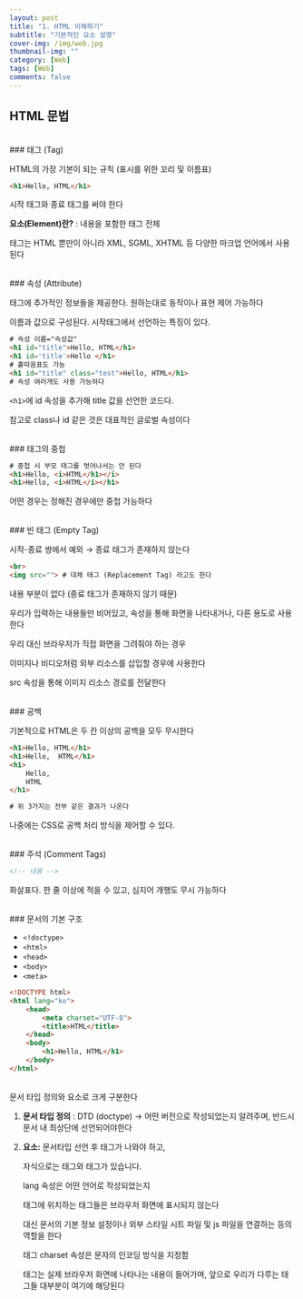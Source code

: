 ```yaml
---
layout: post
title: "1. HTML 이해하기"
subtitle: "기본적인 요소 설명"
cover-img: /img/web.jpg
thumbnail-img: ""
category: [Web]
tags: [Web]
comments: false
---
```

## HTML 문법
<br>
### 태그 (Tag)

HTML의 가장 기본이 되는 규칙 (표시를 위한 꼬리 및 이름표)

```html
<h1>Hello, HTML</h1>
```

시작 태그와 종료 태그를 써야 한다

**요소(Element)란?** : 내용을 포함한 태그 전체

태그는 HTML 뿐만이 아니라 XML, SGML, XHTML 등 다양한 마크업 언어에서 사용된다

<br>
### 속성 (Attribute)

태그에 추가적인 정보들을 제공한다. 원하는대로 동작이나 표현 제어 가능하다

이름과 값으로 구성된다. 시작태그에서 선언하는 특징이 있다.

```html
# 속성 이름="속성값"
<h1 id="title">Hello, HTML</h1>
<h1 id='title'>Hello </h1>
# 홑따옴표도 가능
<h1 id="title" class="test">Hello, HTML</h1>
# 속성 여러개도 사용 가능하다
```

`<h1>`에 id 속성을 추가해 title 값을 선언한 코드다.

참고로  class나 id 같은 것은 대표적인 글로벌 속성이다

<br>
### 태그의 중첩

```html
# 중첩 시 부모 태그를 벗어나서는 안 된다
<h1>Hello, <i>HTML</h1></i>
<h1>Hello, <i>HTML</i></h1>
```

어떤 경우는 정해진 경우에만 중첩 가능하다

<br>
### 빈 태그 (Empty Tag)

시작-종료 쌍에서 예외 → 종료 태그가 존재하지 않는다

```html
<br>
<img src=""> # 대체 태그 (Replacement Tag) 라고도 한다
```

내용 부분이 없다 (종료 태그가 존재하지 않기 때문)

우리가 입력하는 내용들만 비어있고, 속성을 통해 화면을 나타내거나, 다른 용도로 사용한다

우리 대신 브라우저가 직접 화면을 그려줘야 하는 경우

이미지나 비디오처럼 외부 리소스를 삽입할 경우에 사용한다

src 속성을 통해 이미지 리소스 경로를 전달한다

<br>
### 공백

기본적으로 HTML은 두 칸 이상의 공백을 모두 무시한다

```html
<h1>Hello, HTML</h1>
<h1>Hello,  HTML</h1>
<h1>
	Hello,
	HTML
</h1>

# 위 3가지는 전부 같은 결과가 나온다
```

나중에는 CSS로 공백 처리 방식을 제어할 수 있다.

<br>
### 주석 (Comment Tags)

```html
<!-- 내용 -->
```

화살표다. 한 줄 이상에 적을 수 있고, 심지어 개행도 무시 가능하다

<br>
### 문서의 기본 구조

- `<!doctype>`
- `<html>`
- `<head>`
- `<body>`
- `<meta>`

```html
<!DOCTYPE html>
<html lang="ko">
    <head>
        <meta charset="UTF-8">
        <title>HTML</title>
    </head>
    <body>
        <h1>Hello, HTML</h1>
    </body>
</html>
```

<br>
문서 타입 정의와 <html> 요소로 크게 구분한다

1. **문서 타입 정의** : DTD (doctype) → 어떤 버전으로 작성되었는지 알려주며, 반드시 문서 내 최상단에 선언되어야한다
2. **<html> 요소:** 문서타입 선언 후 <html> 태그가 나와야 하고,

    자식으로는 <head> 태그와 <body> 태그가 있습니다.

    lang 속성은 어떤 언어로 작성되었는지

    <head> 태그에 위치하는 태그들은 브라우저 화면에 표시되지 않는다

    대신 문서의 기본 정보 설정이나 외부 스타일 시트 파일 및 js 파일을 연결하는 등의 역할을 한다

    <meta> 태그 charset 속성은 문자의 인코딩 방식을 지정함

    <body> 태그는 실제 브라우저 화면에 나타나는 내용이 들어가며, 앞으로 우리가 다루는 태그들 대부분이 여기에 해당된다
